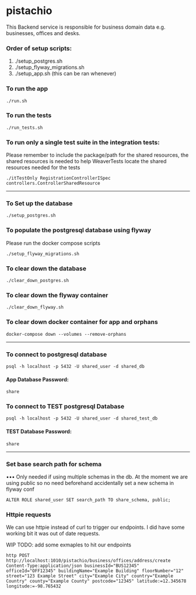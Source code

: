 # pistachio

This Backend service is responsible for business domain data e.g. businesses, offices and desks.

### Order of setup scripts:

1. ./setup_postgres.sh
2. ./setup_flyway_migrations.sh
3. ./setup_app.sh (this can be ran whenever)

### To run the app

```
./run.sh
```

### To run the tests

```
./run_tests.sh
```

### To run only a single test suite in the integration tests:

Please remember to include the package/path for the shared resources,
the shared resources is needed to help WeaverTests locate the shared resources needed for the tests

```
./itTestOnly RegistrationControllerISpec controllers.ControllerSharedResource 
```

---

### To Set up the database

```
./setup_postgres.sh
```

### To populate the postgresql database using flyway

Please run the docker compose scripts

```
./setup_flyway_migrations.sh
```

### To clear down the database

```
./clear_down_postgres.sh
```

### To clear down the flyway container

```
./clear_down_flyway.sh
```

### To clear down docker container for app and orphans
```
docker-compose down --volumes --remove-orphans
```

---

### To connect to postgresql database

```
psql -h localhost -p 5432 -U shared_user -d shared_db
```

#### App Database Password:
```
share
```

### To connect to TEST postgresql Database

```
psql -h localhost -p 5432 -U shared_user -d shared_test_db
```

#### TEST Database Password:
```
share
```
---

### Set base search path for schema

••• Only needed if using multiple schemas in the db. At the moment we are using public so no need beforehand 
accidentally set a new schema in flyway conf

```
ALTER ROLE shared_user SET search_path TO share_schema, public;
```


### Httpie requests 

We can use httpie instead of curl to trigger our endpoints. I did have some working bit it was out of date requests.

WIP TODO: add some exmaples to hit our endpoints
```
http POST http://localhost:1010/pistachio/business/offices/address/create Content-Type:application/json businessId="BUS12345" officeId="OFF12345" buildingName="Example Building" floorNumber="12" street="123 Example Street" city="Example City" country="Example Country" county="Example County" postcode="12345" latitude:=12.345678 longitude:=-98.765432
```